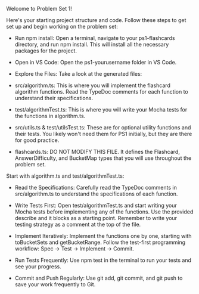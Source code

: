 Welcome to Problem Set 1!

Here's your starting project structure and code. Follow these steps to get set up and begin working on the problem set:

* Run npm install: Open a terminal, navigate to your ps1-flashcards directory, and run npm install. This will install all the necessary packages for the project.

* Open in VS Code: Open the ps1-yourusername folder in VS Code.

* Explore the Files: Take a look at the generated files:

* src/algorithm.ts: This is where you will implement the flashcard algorithm functions. Read the TypeDoc comments for each function to understand their specifications.

* test/algorithmTest.ts: This is where you will write your Mocha tests for the functions in algorithm.ts.

* src/utils.ts & test/utilsTest.ts: These are for optional utility functions and their tests. You likely won't need them for PS1 initially, but they are there for good practice.

* flashcards.ts: DO NOT MODIFY THIS FILE. It defines the Flashcard, AnswerDifficulty, and BucketMap types that you will use throughout the problem set.


Start with algorithm.ts and test/algorithmTest.ts:

* Read the Specifications: Carefully read the TypeDoc comments in src/algorithm.ts to understand the specifications of each function.

* Write Tests First: Open test/algorithmTest.ts and start writing your Mocha tests before implementing any of the functions. Use the provided describe and it blocks as a starting point. Remember to write your testing strategy as a comment at the top of the file.

* Implement Iteratively: Implement the functions one by one, starting with toBucketSets and getBucketRange. Follow the test-first programming workflow: Spec -> Test -> Implement -> Commit.

* Run Tests Frequently: Use npm test in the terminal to run your tests and see your progress.

* Commit and Push Regularly: Use git add, git commit, and git push to save your work frequently to Git.